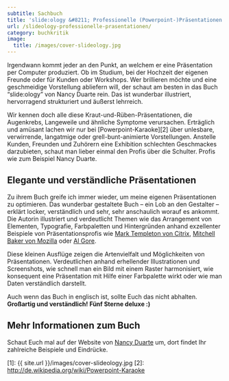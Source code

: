 ```yaml
---
subtitle: Sachbuch
title: 'slide:ology &#8211; Professionelle (Powerpoint-)Präsentationen'
url: /slideology-professionelle-prasentationen/
category: buchkritik
image:
  title: /images/cover-slideology.jpg
---
```

Irgendwann kommt jeder an den Punkt, an welchem er eine Präsentation per Computer produziert. Ob im Studium, bei der Hochzeit der eigenen Freunde oder für Kunden oder Workshops. Wer brillieren möchte und eine geschmeidige Vorstellung abliefern will, der schaut am besten in das Buch &#8220;slide:ology&#8221; von Nancy Duarte rein. Das ist wunderbar illustriert, hervorragend strukturiert und äußerst lehrreich.<!-- readmore -->

Wir kennen doch alle diese Kraut-und-Rüben-Präsentationen, die Augenkrebs, Langeweile und ähnliche Symptome verursachen. Erträglich und amüsant lachen wir nur bei [Powerpoint-Karaoke][2] über unlesbare, verwirrende, langatmige oder grell-bunt-animierte Vorstellungen. Anstelle Kunden, Freunden und Zuhörern eine Exhibition schlechten Geschmackes darzubieten, schaut man lieber einmal den Profis über die Schulter. Profis wie zum Beispiel Nancy Duarte.

## Elegante und verständliche Präsentationen

Zu ihrem Buch greife ich immer wieder, um meine eigenen Präsentationen zu optimieren. Das wunderbar gestaltete Buch &#8211; ein Lob an den Gestalter &#8211; erklärt locker, verständlich und sehr, sehr anschaulich worauf es ankommt. Die Autorin illustriert und verdeutlicht Themen wie das Arrangement von Elementen, Typografie, Farbpaletten und Hintergründen anhand exzellenter Beispiele von Präsentationsprofis wie <a href="http://www.citrix.com/English/aboutCitrix/leadership/leader.asp?contentID=679450" target="_blank">Mark Templeton von Citrix</a>, <a href="http://blog.lizardwrangler.com/" target="_blank">Mitchell Baker von Mozilla</a> oder <a href="http://www.algore.com/" target="_blank">Al Gore</a>.



Diese kleinen Ausflüge zeigen die Artenvielfalt und Möglichkeiten von Präsentationen. Verdeutlichen anhand erhellender Illustrationen und Screenshots, wie schnell man ein Bild mit einem Raster harmonisiert, wie konsequent eine Präsentation mit Hilfe einer Farbpalette wirkt oder wie man Daten verständlich darstellt.

Auch wenn das Buch in englisch ist, sollte Euch das nicht abhalten. **Großartig und verständlich! Fünf Sterne deluxe :)**

## Mehr Informationen zum Buch

Schaut Euch mal auf der Website von <a href="http://blog.duarte.com/book/" target="_blank">Nancy Duarte</a> um, dort findet Ihr zahlreiche Beispiele und Eindrücke.

 [1]: {{ site.url }}/images/cover-slideology.jpg
 [2]: http://de.wikipedia.org/wiki/Powerpoint-Karaoke